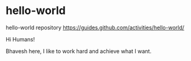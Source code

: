 # hello-world
hello-world repository https://guides.github.com/activities/hello-world/

Hi Humans!

Bhavesh here, I like to work hard and achieve what I want.
